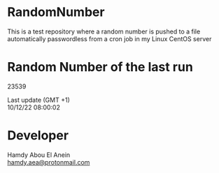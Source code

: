 # RandomNumber    
This is a test repository where a random number is pushed to a file automatically passwordless from a cron job in my Linux CentOS server    
# Random Number of the last run   
23539
      
Last update (GMT +1)    
10/12/22 08:00:02
# Developer    
Hamdy Abou El Anein   
hamdy.aea@protonmail.com
